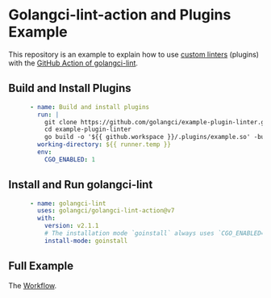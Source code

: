# Golangci-lint-action and Plugins Example

This repository is an example to explain how to use [custom linters](https://golangci-lint.run/contributing/new-linters/#how-to-add-a-private-linter-to-golangci-lint) (plugins) with the [GitHub Action of golangci-lint](https://github.com/golangci/golangci-lint-action).

## Build and Install Plugins

```yml
      - name: Build and install plugins
        run: |
          git clone https://github.com/golangci/example-plugin-linter.git
          cd example-plugin-linter
          go build -o '${{ github.workspace }}/.plugins/example.so' -buildmode=plugin plugin/example.go
        working-directory: ${{ runner.temp }}
        env:
          CGO_ENABLED: 1
```

## Install and Run golangci-lint

```yml
      - name: golangci-lint
        uses: golangci/golangci-lint-action@v7
        with:
          version: v2.1.1
          # The installation mode `goinstall` always uses `CGO_ENABLED=1`.
          install-mode: goinstall
```

## Full Example

The [Workflow](https://github.com/golangci/golangci-lint-action-plugin-example/blob/main/.github/workflows/basic.yml).
